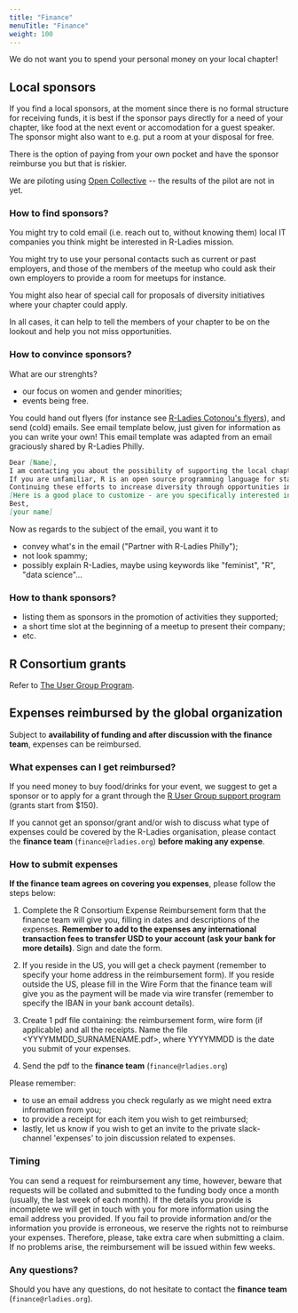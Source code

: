 ```yaml
---
title: "Finance"
menuTitle: "Finance"
weight: 100
---
```


We do not want you to spend your personal money on your local chapter!

## Local sponsors

If you find a local sponsors, at the moment since there is no formal structure for receiving funds, it is best if the sponsor pays directly for a need of your chapter, like food at the next event or accomodation for a guest speaker.
The sponsor might also want to e.g. put a room at your disposal for free.

There is the option of paying from your own pocket and have the sponsor reimburse you but that is riskier.

We are piloting using [Open Collective](https://opencollective.com/) -- the results of the pilot are not in yet. 

### How to find sponsors?

You might try to cold email (i.e. reach out to, without knowing them) local IT companies you think might be interested in R-Ladies mission.

You might try to use your personal contacts such as current or past employers, and those of the members of the meetup who could ask their own employers to provide a room for meetups for instance.

You might also hear of special call for proposals of diversity initiatives where your chapter could apply. 

In all cases, it can help to tell the members of your chapter to be on the lookout and help you not miss opportunities.

### How to convince sponsors?

What are our strenghts?

* our focus on women and gender minorities;
* events being free.

You could hand out flyers (for instance see [R-Ladies Cotonou's flyers](https://github.com/sbnadejda/flyers_R-LadiesCtn)), and send (cold) emails.
See email template below, just given for information as you can write your own! This email template was adapted from an email graciously shared by R-Ladies Philly.

```markdown
Dear [Name],
I am contacting you about the possibility of supporting the local chapter of R-Ladies [chapter name and online presence]. R-Ladies is a world-wide organization that promotes gender diversity in the data science community. As the [chapter name] chapter, we actively share and exchange knowledge with 100+ other chapters across the world, and bring together [usual number of attendees] members each [event frequency] for networking and knowledge sharing events. Since starting in [creation date], we’ve grown to [number of meetup members] members, and have set the groundwork for [positive phrase, e.g. "civic engagement" if you paired with non-profits, "community building among data scientists", etc].
If you are unfamiliar, R is an open source programming language for statistical computing that is widely used in many sectors. We are organizing [event types e.g. workshops] for women and underrepresented genders interested in R with topics like beginning R, R/Shiny, and statistical methods. [Add other events here if relevant e.g. bookclubs, networking events]
Continuing these efforts to increase diversity through opportunities in data science in [chapter location] will require time and resources (e.g. food, location space, online hosting, access to experts). We are committed to dedicating our time to this mission, and we would welcome the opportunity to partner with [company] to develop these avenues further.
[Here is a good place to customize - are you specifically interested in this sponsor hosting an event? Providing food for an event? Providing printing services?]
Best,
[your name]
```

Now as regards to the subject of the email, you want it to

* convey what's in the email ("Partner with R-Ladies Philly");
* not look spammy;
* possibly explain R-Ladies, maybe using keywords like "feminist", "R", "data science"...

### How to thank sponsors?

* listing them as sponsors in the promotion of activities they supported;
* a short time slot at the beginning of a meetup to present their company;
* etc.

## R Consortium grants

Refer to [The User Group Program](https://www.r-consortium.org/projects/r-user-group-support-program).

## Expenses reimbursed by the global organization

Subject to **availability of funding and after discussion with the finance team**, expenses can be reimbursed.

### What expenses can I get reimbursed?

If you need money to buy food/drinks for your event, we suggest to get a sponsor or to apply for a grant through the [R User Group support program](https://www.r-consortium.org/projects/r-user-group-support-program) (grants start from $150).

If you cannot get an sponsor/grant and/or wish to discuss what type of expenses could be covered by the R-Ladies organisation, please contact the **finance team** (`finance@rladies.org`) **before making any expense**.

### How to submit expenses

**If the finance team agrees on covering you expenses**, please follow the steps below:

1. Complete the R Consortium Expense Reimbursement form that the finance team will give you, filling in dates and descriptions of the expenses. **Remember to add to the expenses any international transaction fees to transfer USD to your account (ask your bank for more details)**. Sign and date the form.

2. If you reside in the US, you will get a check payment (remember to specify your home address in the reimbursement form). If you reside outside the US, please fill in the Wire Form that the finance team will give you as the payment will be made via wire transfer (remember to specify the IBAN in your bank account details).

3. Create 1 pdf file containing: the reimbursement form, wire form (if applicable) and all the receipts. Name the file <YYYYMMDD_SURNAMENAME.pdf>, where YYYYMMDD is the date you submit of your expenses.

4. Send the pdf to the **finance team** (`finance@rladies.org`)

Please remember:

- to use an email address you check regularly as we might need extra information from you;
- to provide a receipt for each item you wish to get reimbursed;
- lastly, let us know if you wish to get an invite to the private slack-channel 'expenses' to join discussion related to expenses.

### Timing

You can send a request for reimbursement any time, however, beware that requests will be collated and submitted to the funding body once a month (usually, the last week of each month).
If the details you provide is incomplete we will get in touch with you for more information using the email address you provided. If you fail to provide information and/or the information you provide is erroneous, we reserve the rights not to reimburse your expenses. Therefore, please, take extra care when submitting a claim.
If no problems arise, the reimbursement will be issued within few weeks.

### Any questions?

Should you have any questions, do not hesitate to contact the **finance team** (`finance@rladies.org`). 
